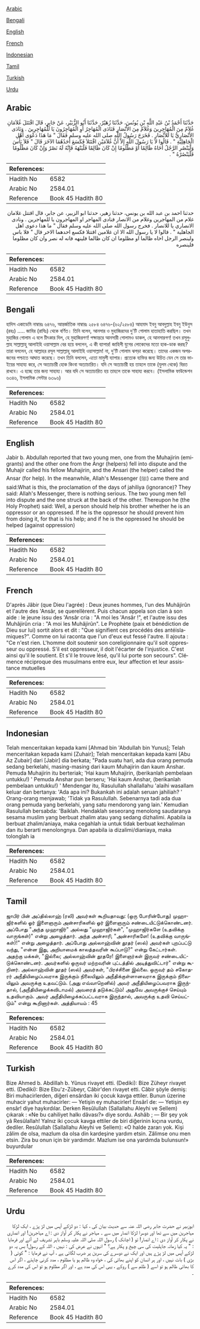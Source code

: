 [Arabic](#arabic)

[Bengali](#bengali)

[English](#english)

[French](#french)

[Indonesian](#indonesian)

[Tamil](#tamil)

[Turkish](#turkish)

[Urdu](#urdu)

## Arabic


<div dir="rtl" lang="ar" style={{fontSize:'larger',backgroundColor:'#f8f9fa',padding:20}}>
حَدَّثَنَا أَحْمَدُ بْنُ عَبْدِ اللَّهِ بْنِ يُونُسَ، حَدَّثَنَا زُهَيْرٌ، حَدَّثَنَا أَبُو الزُّبَيْرِ، عَنْ جَابِرٍ، قَالَ اقْتَتَلَ غُلاَمَانِ غُلاَمٌ مِنَ الْمُهَاجِرِينَ وَغُلاَمٌ مِنَ الأَنْصَارِ فَنَادَى الْمُهَاجِرُ أَوِ الْمُهَاجِرُونَ يَا لَلْمُهَاجِرِينَ ‏.‏ وَنَادَى الأَنْصَارِيُّ يَا لَلأَنْصَارِ ‏.‏ فَخَرَجَ رَسُولُ اللَّهِ صلى الله عليه وسلم فَقَالَ ‏"‏ مَا هَذَا دَعْوَى أَهْلِ الْجَاهِلِيَّةِ ‏"‏ ‏.‏ قَالُوا لاَ يَا رَسُولَ اللَّهِ إِلاَّ أَنَّ غُلاَمَيْنِ اقْتَتَلاَ فَكَسَعَ أَحَدُهُمَا الآخَرَ قَالَ ‏"‏ فَلاَ بَأْسَ وَلْيَنْصُرِ الرَّجُلُ أَخَاهُ ظَالِمًا أَوْ مَظْلُومًا إِنْ كَانَ ظَالِمًا فَلْيَنْهَهُ فَإِنَّهُ لَهُ نَصْرٌ وَإِنْ كَانَ مَظْلُومًا فَلْيَنْصُرْهُ ‏"‏ ‏.‏
</div>
<div style={{backgroundColor:'#f8f9fa',padding:20, marginBottom: 10}}><table> <thead> <tr> <th>References:</th> <th></th> </tr> </thead> <tbody><tr><td>Hadith No</td><td>6582</td></tr><tr><td>Arabic No</td><td>2584.01</td></tr><tr><td>Reference</td><td>Book 45 Hadith 80</td></tr></tbody></table></div>


<div dir="rtl" lang="ar" style={{fontSize:'larger',backgroundColor:'#f8f9fa',padding:20}}>
حدثنا احمد بن عبد الله بن يونس، حدثنا زهير، حدثنا ابو الزبير، عن جابر، قال اقتتل غلامان غلام من المهاجرين وغلام من الانصار فنادى المهاجر او المهاجرون يا للمهاجرين . ونادى الانصاري يا للانصار . فخرج رسول الله صلى الله عليه وسلم فقال " ما هذا دعوى اهل الجاهلية " . قالوا لا يا رسول الله الا ان غلامين اقتتلا فكسع احدهما الاخر قال " فلا باس ولينصر الرجل اخاه ظالما او مظلوما ان كان ظالما فلينهه فانه له نصر وان كان مظلوما فلينصره
</div>
<div style={{backgroundColor:'#f8f9fa',padding:20, marginBottom: 10}}><table> <thead> <tr> <th>References:</th> <th></th> </tr> </thead> <tbody><tr><td>Hadith No</td><td>6582</td></tr><tr><td>Arabic No</td><td>2584.01</td></tr><tr><td>Reference</td><td>Book 45 Hadith 80</td></tr></tbody></table></div>

## Bengali


<div dir="ltr" lang="bn" style={{fontSize:'larger',backgroundColor:'#f8f9fa',padding:20}}>
হাদিস একাডেমি নাম্বারঃ ৬৪৭৬, আন্তর্জাতিক নাম্বারঃ ২৫৮৪ ৬৪৭৬-(৬২/২৫৮৪) আহমাদ ইবনু আবদুল্লাহ ইবনু ইউনুস (রহঃ) ..... জাবির (রাযিঃ) থেকে বর্ণিত। তিনি বলেন, আনসার ও মুহাজিরদের দু'টি গোলাম হাতাহাতি করছিল। তখন মুহাজির গোলাম এ বলে চীৎকার দিল, হে মুহাজিরগণ! পক্ষান্তরে আনসারী গোলামও ডাকল, হে আনসারগণ! তখন রসূলুল্লাহ সাল্লাল্লাহু আলাইহি ওয়াসাল্লাম বের হয়ে বললেন, এ কী ব্যাপার! জাহিলী যুগের লোকেদের মতো হাক-ডাক করছ? তারা বললেন, হে আল্লাহর রসূল সাল্লাল্লাহু আলাইহি ওয়াসাল্লাম! না, দু'টি গোলাম ঝগড়া করেছে। তাদের একজন অপরজনের পশ্চাতে আঘাত করেছে। তখন তিনি বললেন, এতো মামুলী ব্যাপার। প্রত্যেক ব্যক্তির জন্য উচিত যেন সে তার ভাইয়ের সাহায্য করে, সে অত্যাচারী হোক কিংবা অত্যাচারিত। যদি সে অত্যাচারী হয় তাহলে তাকে (যুলম থেকে) বিরত রাখবে। এ হচ্ছে তার জন্য সাহায্য। আর যদি সে অত্যাচারিত হয় তাহলে তাকে সাহায্য করবে। (ইসলামিক ফাউন্ডেশন ৬৩৪৬, ইসলামিক সেন্টার ৬৩৯৬)
</div>
<div style={{backgroundColor:'#f8f9fa',padding:20, marginBottom: 10}}><table> <thead> <tr> <th>References:</th> <th></th> </tr> </thead> <tbody><tr><td>Hadith No</td><td>6582</td></tr><tr><td>Arabic No</td><td>2584.01</td></tr><tr><td>Reference</td><td>Book 45 Hadith 80</td></tr></tbody></table></div>

## English


<div dir="ltr" lang="en" style={{fontSize:'larger',backgroundColor:'#f8f9fa',padding:20}}>
Jabir b. Abdullah reported that two young men, one from the Muhajirin (emigrants) and the other one from the Angr (helpers) fell into dispute and the Muhajir called his fellow Muhajirin, and the Ansari (the helper) called the Ansar (for help). In the meanwhile, Allah's Messenger (ﷺ) came there and said:What is this, the proclamation of the days of jahiliya (ignorance)? They said: Allah's Messenger, there is nothing serious. The two young men fell into dispute and the one struck at the back of the other. Thereupon he (the Holy Prophet) said: Well, a person should help his brother whether he is an oppressor or an oppressed. If he is the oppressor he should prevent him from doing it, for that is his help; and if he is the oppressed he should be helped (against oppression)
</div>
<div style={{backgroundColor:'#f8f9fa',padding:20, marginBottom: 10}}><table> <thead> <tr> <th>References:</th> <th></th> </tr> </thead> <tbody><tr><td>Hadith No</td><td>6582</td></tr><tr><td>Arabic No</td><td>2584.01</td></tr><tr><td>Reference</td><td>Book 45 Hadith 80</td></tr></tbody></table></div>

## French


<div dir="ltr" lang="fr" style={{fontSize:'larger',backgroundColor:'#f8f9fa',padding:20}}>
D'après Jâbir (que Dieu l'agrée) : Deux jeunes hommes, l'un des Muhâjirûn et l'autre des 'Ansâr, se querellèrent. Puis chacun appela son clan à son aide : le jeune issu des 'Ansâr cria : "A moi les 'Ansâr !", et l'autre issu des Muhâjirûn cria : "A moi les Muhâjirûn". Le Prophète (paix et bénédiction de Dieu sur lui) sortit alors et dit : "Que signifient ces procédés des antéislamiques?". Comme on lui raconta que l'un d'eux eut fessé l'autre. Il ajouta : "Ce n'est rien. L'homme doit soutenir son coreligionnaire qu'il soit oppresseur ou oppressé. S'il est oppresseur, il doit l'écarter de l'injustice. C'est ainsi qu'il le soutient. Et s'il le trouve lésé, qu'il lui porte son secours". Clémence réciproque des musulmans entre eux, leur affection et leur assistance mutuelles
</div>
<div style={{backgroundColor:'#f8f9fa',padding:20, marginBottom: 10}}><table> <thead> <tr> <th>References:</th> <th></th> </tr> </thead> <tbody><tr><td>Hadith No</td><td>6582</td></tr><tr><td>Arabic No</td><td>2584.01</td></tr><tr><td>Reference</td><td>Book 45 Hadith 80</td></tr></tbody></table></div>

## Indonesian


<div dir="ltr" lang="id" style={{fontSize:'larger',backgroundColor:'#f8f9fa',padding:20}}>
Telah menceritakan kepada kami [Ahmad bin 'Abdullah bin Yunus]; Telah menceritakan kepada kami [Zuhair]; Telah menceritakan kepada kami [Abu Az Zubair] dari [Jabir] dia berkata; "Pada suatu hari, ada dua orang pemuda sedang berkelahi, masing-masing dari kaum Muhajirin dan kaum Anshar. Pemuda Muhajirin itu berteriak; 'Hai kaum Muhajirin, (berikanlah pembelaan untukku!) ' Pemuda Anshar pun berseru; 'Hai kaum Anshar, (berikanlah pembelaan untukku!) ' Mendengar itu, Rasulullah shallallahu 'alaihi wasallam keluar dan bertanya: 'Ada apa ini? Bukankah ini adalah seruan jahiliah? ' Orang-orang menjawab; 'Tidak ya Rasulullah. Sebenarnya tadi ada dua orang pemuda yang berkelahi, yang satu mendorong yang lain.' Kemudian Rasulullah bersabda: 'Baiklah. Hendaklah seseorang menolong saudaranya sesama muslim yang berbuat zhalim atau yang sedang dizhalimi. Apabila ia berbuat zhalim/aniaya, maka cegahlah ia untuk tidak berbuat kezhaliman dan itu berarti menolongnya. Dan apabila ia dizalimi/dianiaya, maka tolonglah ia
</div>
<div style={{backgroundColor:'#f8f9fa',padding:20, marginBottom: 10}}><table> <thead> <tr> <th>References:</th> <th></th> </tr> </thead> <tbody><tr><td>Hadith No</td><td>6582</td></tr><tr><td>Arabic No</td><td>2584.01</td></tr><tr><td>Reference</td><td>Book 45 Hadith 80</td></tr></tbody></table></div>

## Tamil


<div dir="ltr" lang="ta" style={{fontSize:'larger',backgroundColor:'#f8f9fa',padding:20}}>
ஜாபிர் பின் அப்தில்லாஹ் (ரலி) அவர்கள் கூறியதாவது: (ஒரு போரின்போது) முஹாஜிர்களில் ஓர் இளைஞரும் அன்சாரிகளில் ஓர் இளைஞரும் சண்டையிட்டுக்கொண்டனர். அப்போது "அந்த முஹாஜிர்" அல்லது "முஹாஜிர்கள்", "முஹாஜிர்களே (உதவிக்கு வாருங்கள்)" என்று அழைத்தார். அந்த அன்சாரி, "அன்சாரிகளே! (உதவிக்கு வாருங்கள்)!" என்று அழைத்தார். அப்போது அல்லாஹ்வின் தூதர் (ஸல்) அவர்கள் புறப்பட்டு வந்து, "என்ன இது, அறியாமைக் காலத்தவரின் கூப்பாடு?" என்று கேட்டார்கள். அதற்கு மக்கள், "இல்லை; அல்லாஹ்வின் தூதரே! இளைஞர்கள் இருவர் சண்டையிட்டுக்கொண்டனர். அவர்களில் ஒருவர் மற்றவரின் புட்டத்தில் அடித்துவிட்டார்" என்று கூறினர். அல்லாஹ்வின் தூதர் (ஸல்) அவர்கள், "பிரச்சினை இல்லை. ஒருவர் தம் சகோதரர் அநீதியிழைப்பவராக இருக்கும் நிலையிலும் அநீதிக்குள்ளானவராக இருக்கும் நிலையிலும் அவருக்கு உதவட்டும். (அது எவ்வாறெனில்) அவர் அநீதியிழைப்பவராக இருந்தால், (அநீதியிழைக்கவிடாமல்) அவரைத் தடுக்கட்டும்! அதுவே அவருக்குச் செய்யும் உதவியாகும். அவர் அநீதியிழைக்கப்பட்டவராக இருந்தால், அவருக்கு உதவி செய்யட்டும்" என்று கூறினார்கள். அத்தியாயம் : 45
</div>
<div style={{backgroundColor:'#f8f9fa',padding:20, marginBottom: 10}}><table> <thead> <tr> <th>References:</th> <th></th> </tr> </thead> <tbody><tr><td>Hadith No</td><td>6582</td></tr><tr><td>Arabic No</td><td>2584.01</td></tr><tr><td>Reference</td><td>Book 45 Hadith 80</td></tr></tbody></table></div>

## Turkish


<div dir="ltr" lang="tr" style={{fontSize:'larger',backgroundColor:'#f8f9fa',padding:20}}>
Bize Ahmed b. AbdiIIah b. Yûnus rivayet etti. (Dediki): Bize Züheyr rivayet etti. (Dediki): Bize Ebu'z-Zübeyr, Câbir'den rivayet etti. Câbir şöyle demiş: Biri muhacirlerden, diğeri ensârdan iki çocuk kavga ettiler. Bunun üzerine muhacir yahut muhacirler: — Yetişin ey muhacirler! Ensârî de: — Yetişin ey ensâr! diye haykırdılar. Derken Resûlullah (Sallallahu Aleyhi ve Sellem) çıkarak : «Ne bu cahiliyet halkı dâvası?» diye sordu. Ashâb ; — Bir şey yok yâ Resûlallah! Yalnız iki çocuk kavga ettiler de biri diğerinin kıçına vurdu, dediler. Resûlullah (Sallallahu Aleyhi ve Sellem): «O halde zararı yok. Kişi zâlim de olsa, mazlum da olsa din kardeşine yardım etsin. Zâlimse onu men etsin. Zira bu onun için bir yardımdır. Mazlum ise ona yardımda bulunsun!» buyurdular
</div>
<div style={{backgroundColor:'#f8f9fa',padding:20, marginBottom: 10}}><table> <thead> <tr> <th>References:</th> <th></th> </tr> </thead> <tbody><tr><td>Hadith No</td><td>6582</td></tr><tr><td>Arabic No</td><td>2584.01</td></tr><tr><td>Reference</td><td>Book 45 Hadith 80</td></tr></tbody></table></div>

## Urdu


<div dir="rtl" lang="ur" style={{fontSize:'larger',backgroundColor:'#f8f9fa',padding:20}}>
ابوزبیر نے حضرت جابر رضی اللہ عنہ سے حدیث بیان کی ، کہا : دو لڑکے آپس میں لڑ پڑے ، ایک لڑکا مہاجرین میں سے تھا اور دوسرا لڑکا انصار میں سے ۔ مہاجر نے پکار کر آواز دی : اے مہاجرین! اور انصاری نے پکار کر آواز دی : اے انصار! تو ( اچانک ) رسول اللہ صلی اللہ علیہ وسلم باہر تشریف لے آئے اور فرمایا : " یہ کیا زمانہ جاہلیت کی سی چیخ و پکار ہے؟ " انہوں نے عرض کی : نہیں ، اللہ کے رسول! بس یہ دو لڑکے آپس میں لڑ پڑے ہیں اور ایک نے دوسرے کی سرین پر ضرب لگائی ہے ، آپ نے فرمایا : " کوئی ( بڑی ) بات نہیں ، اور ہر انسان کو اپنے بھائی کی ، خواہ وہ ظالم ہو یا مظلوم ، مدد کرنی چاہئے ، اگر اس کا بھائی ظالم ہو تو اسے ( ظلم سے ) روکے ، یہی اس کی مدد ہے ، اور اگر مظلوم ہو تو اس کی مدد کرے ۔
</div>
<div style={{backgroundColor:'#f8f9fa',padding:20, marginBottom: 10}}><table> <thead> <tr> <th>References:</th> <th></th> </tr> </thead> <tbody><tr><td>Hadith No</td><td>6582</td></tr><tr><td>Arabic No</td><td>2584.01</td></tr><tr><td>Reference</td><td>Book 45 Hadith 80</td></tr></tbody></table></div>